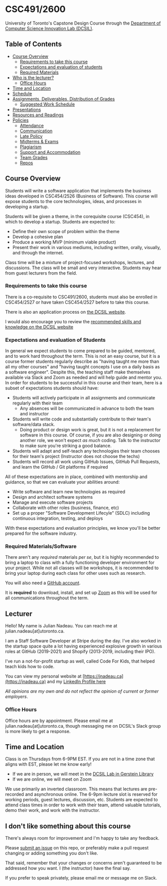 # CSC491/2600

University of Toronto's Capstone Design Course through the [Department of Computer Science Innovation Lab (DCSIL)](https://www.dcsil.ca/student-courses).

## Table of Contents

- [Course Overview](#course-overview)
   - [Requirements to take this course](#requirements-to-take-this-course)
   - [Expectations and evaluation of students](#expectations-and-evaluation-of-students)
   - [Required Materials](#required-materialssoftware)
- [Who is the lecturer?](#lecturer)
   - [Office Hours](#office-hours)
- [Time and Location](#time-and-location)
- [Schedule](./other_pages/schedule.md)
- [Assignments, Deliverables, Distribution of Grades](./assignments)
   - [Suggested Work Schedule](./other_pages/suggested_work_schedule.md)
- [Presentations](./presentations)
- [Resources and Readings](./other_pages/resources_readings.md)
- [Policies](./policies)
   - [Attendance](./policies/attendance.md)
   - [Communication](./policies/communications.md)
   - [Late Policy](./policies/late_policy.md)
   - [Midterms & Exams](./policies/midterms_and_exams.md)
   - [Plagiarism](./policies/plagiarism.md)
   - [Support and Accommodation](./policies/support_accommodation.md)
   - [Team Grades](./policies/team_grades.md)
   - [Repos](./policies/repositories.md)

## Course Overview

Students will write a software application that implements the business ideas developed in
CSC454/2526 (Business of Software). This course will expose students to the core technologies, ideas, and processes in developing a startup.

Students will be given a theme, in the corequisite course (CSC454), in which to develop a startup. Students are expected to:
- Define their own scope of problem within the theme
- Develop a cohesive plan
- Produce a working MVP (minimum viable product)
- Present their work in various mediums, including written, orally, visually, and through the internet.

Class time will be a mixture of project-focused workshops, lectures, and discussions. The class will be small and very
interactive. Students may hear from guest lecturers from the field.

### Requirements to take this course

There is a co-requisite to CSC491/2600, students must also be enrolled in CSC454/2527 or have taken CSC454/2527 before to take this course.

There is also an application process on [the DCSIL website](https://www.dcsil.ca/student-courses).

I would also encourage you to review the [recommended skills and knowledge on the DCSIL website](https://dcsil.ca/csc491#recommended-skills-for-csc491)

### Expectations and evaluation of Students

In general we expect students to come prepared to be guided, mentored, and to work hard throughout the term. This is not an easy course, but it is a course former students regularly describe as "having taught me more than all my other courses" and "having taught concepts I use on a daily basis as a software engineer". Despite this, the teaching staff make themselves available via Slack and Zoom as needed and will help guide and mentor you. In order for students to be successful in this course and their team, here is a subset of expectations students should have:

- Students will actively participate in all assignments and communicate regularly with their team
  - Any absences will be communicated in advance to both the team and instructor
- Students will write code and substantially contribute to their team's software/data stack.
  - Doing product or design work is great, but it is not a replacement for software in this course. Of course, if you are also designing or doing another role, we won't expect _as much_ coding. Talk to the instructor to make sure you're striking a good balance.
- Students will adapt and self-teach any technologies their team chooses for their team's project (Instructor does not choose the techs)
- Students will record all work using GitHub Issues, GitHub Pull Requests, and learn the GitHub / Git platforms if required

All of these expectations are in place, combined with mentorship and guidance, so that we can evaluate your abilities around:

- Write software and learn new technologies as required
- Design and architect software systems
- Manage and execute software projects
- Collaborate with other roles (business, finance, etc)
- Set up a proper "Software Development Lifecyle" (SDLC) including continuous integration, testing, and deploys

With these expectations and evaluation principles, we know you'll be better prepared for the software industry.
### Required Materials/Software

There aren't any _required_ materials _per se_, but it is highly recommended to bring a laptop to class with a fully functioning developer environment for your project. While not all classes will be workshops, it is recommended to bring your laptop during each class for other uses such as research.

You will also need a [GitHub account](https://github.com/join).

It is **required** to download, install, and set up [Zoom](https://zoom.us/) as this will be used for all communications throughout the term.

## Lecturer

Hello! My name is Julian Nadeau. You can reach me at julian.nadeau[at]utoronto.ca.

I am a Staff Software Developer at Stripe during the day. I've also worked in the startup space quite a lot having experienced explosive growth in various roles at GitHub (2019-2021) and Shopify (2013-2019, including their IPO).

I've run a not-for-profit startup as well, called Code For Kids, that helped teach kids how to code.

You can view my personal website at [https://jnadeau.ca](https://jnadeau.ca) and my [LinkedIn Profile here](https://www.linkedin.com/in/juliannadeau/)

_All opinions are my own and do not reflect the opinion of current or former employers_.

### Office Hours

Office hours are by appointment. Please email me at julian.nadeau[at]utoronto.ca, though messaging me on DCSIL's Slack group is more likely to get a response.

## Time and Location

Class is on Thursdays from 6-9PM EST. If you are not in a time zone that aligns with EST, please let me know early!

- If we are in person, we will meet in the [DCSIL Lab in Gerstein Library](./other_pages/map.md)
- If we are online, we will meet on Zoom

We use primarily an inverted classroom. This means that lectures are pre-recorded and asynchronous online.
The 6-9pm lecture slot is reserved for working periods, guest lectures, discussion, etc. Students are expected to attend class times
in order to work with their team, attend valuable tutorials, demo their work, and work with the instructor.

## I don't like something about this course

There's always room for improvement and I'm happy to take any feedback.

Please [submit an issue](https://github.com/dcsil/CSC491/issues/new) on this repo, or preferably make a pull request changing or adding something you don't like.

That said, remember that your changes or concerns aren't guaranteed to be addressed how you want. I (the instructor) have the final say.

If you prefer to speak privately, please email me or message me on Slack.
